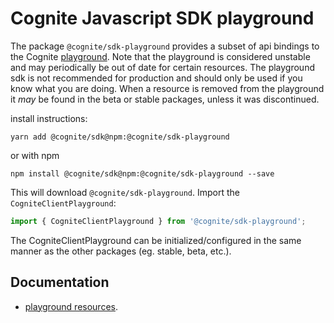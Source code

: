 Cognite Javascript SDK playground
===========================
The package `@cognite/sdk-playground` provides a subset of api bindings to the Cognite [playground](https://docs.cognite.com/api/playground/). Note that the playground is
considered unstable and may periodically be out of date for certain resources. The playground sdk is not recommended for production and should only be used if you know what you are doing.
When a resource is removed from the playground it _may_ be found in the beta or stable packages, unless it was discontinued.

install instructions:
```
yarn add @cognite/sdk@npm:@cognite/sdk-playground
```
or with npm
```
npm install @cognite/sdk@npm:@cognite/sdk-playground --save
```

This will download `@cognite/sdk-playground`. Import the `CogniteClientPlayground`:
```js
import { CogniteClientPlayground } from '@cognite/sdk-playground';
```

The CogniteClientPlayground can be initialized/configured in the same manner as the other packages (eg. stable, beta, etc.).

## Documentation

 - [playground resources](https://docs.cognite.com/api/playground/).
